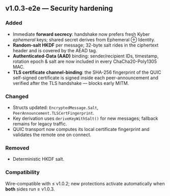 ## v1.0.3-e2e — Security hardening

### Added
- Immediate **forward secrecy**: handshake now prefers fresh Kyber *ephemeral* keys; shared secret derives from Ephemeral ⊕ Identity.
- **Random-salt HKDF** per message; 32-byte salt rides in the ciphertext header and is covered by the AEAD tag.
- **Authenticated-Data (AAD)** binding: sender/recipient IDs, timestamp, rotation epoch & salt are now included in every ChaCha20-Poly1305 MAC.
- **TLS certificate channel-binding**: the SHA-256 fingerprint of the QUIC self-signed certificate is signed inside each peer-announcement and verified after the TLS handshake — blocks early MITM.

### Changed
- Structs updated: `EncryptedMessage.Salt`, `PeerAnnouncement.TLSCertFingerprint`.
- Key derivation uses `deriveKeyWithSalt()` for new messages; fallback remains for legacy traffic.
- QUIC transport now computes its local certificate fingerprint and validates the remote one on connect.

### Removed
- Deterministic HKDF salt.

### Compatibility
Wire-compatible with ≤ v1.0.2; new protections activate automatically when **both** sides run ≥ v1.0.3. 